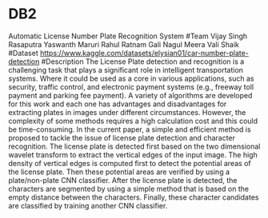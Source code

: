 # DB2
Automatic License Number Plate Recognition System 
#Team
Vijay Singh Rasaputra
Yaswanth Maruri
Rahul Ratnam Gali
Nagul Meera Vali Shaik
#Dataset
https://www.kaggle.com/datasets/elysian01/car-number-plate-detection
#Description
The License Plate detection and recognition is a challenging task that plays a significant role in intelligent transportation systems. Where it could be used as a core
in various applications, such as security, traffic control, and electronic payment systems (e.g., freeway toll payment and parking fee payment). A variety of algorithms
are developed for this work and each one has advantages and disadvantages for extracting plates in images under different circumstances. However, the complexity of some
methods requires a high calculation cost and this could be time-consuming. In the current paper, a simple and efficient method is proposed to tackle the issue of license
plate detection and character recognition. The license plate is detected first based on the two dimensional wavelet transform to extract the vertical edges of the input
image. The high density of vertical edges is computed first to detect the potential areas of the license plate. Then these potential areas are verified by using a
plate/non-plate CNN classifier. After the license plate is detected, the characters are segmented by using a simple method that is based on the empty distance between
the characters. Finally, these character candidates are classified by training another CNN classifier.
